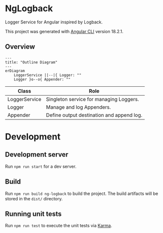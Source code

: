 # NgLogback

Logger Service for Angular inspired by Logback.

This project was generated with [Angular CLI](https://github.com/angular/angular-cli) version 18.2.1.

## Overview
```mermaid
---
title: "Outline Diagram"
---
erDiagram
    LoggerService ||--|{ Logger: ""
    Logger }o--o{ Appender: ""

```

| Class | Role |
| ---- | ---- |
| LoggerService | Singleton service for managing Loggers. |
| Logger | Manage and log Appenders. |
| Appender | Define output destination and append log. |

# Development

## Development server

Run `npm run start` for a dev server.

## Build

Run `npm run build ng-logback` to build the project. The build artifacts will be stored in the `dist/` directory.

## Running unit tests

Run `npm run test` to execute the unit tests via [Karma](https://karma-runner.github.io).
